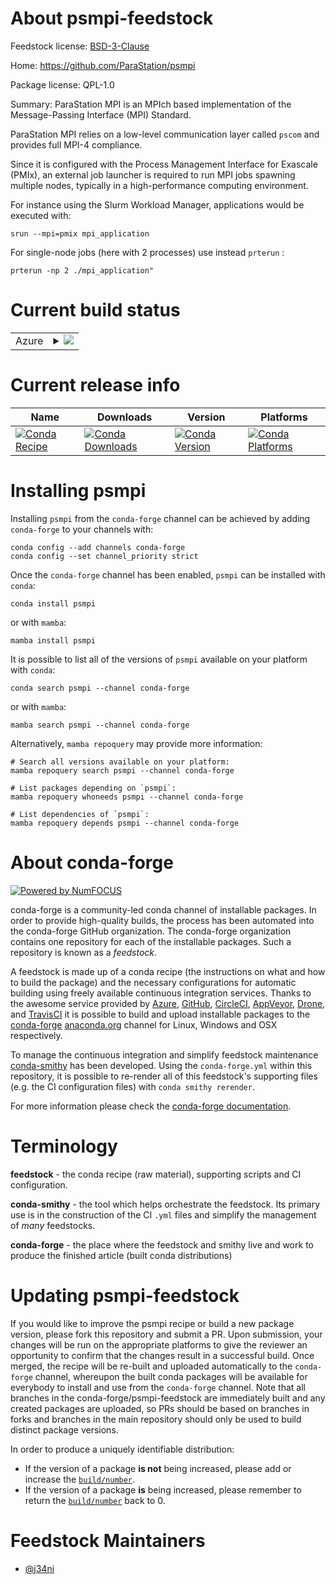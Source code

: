 About psmpi-feedstock
=====================

Feedstock license: [BSD-3-Clause](https://github.com/conda-forge/psmpi-feedstock/blob/main/LICENSE.txt)

Home: https://github.com/ParaStation/psmpi

Package license: QPL-1.0

Summary: ParaStation MPI is an MPIch based implementation of the Message-Passing Interface (MPI) Standard.

ParaStation MPI relies on a low-level communication layer called `pscom` and provides full MPI-4 compliance.

Since it is configured with the Process Management Interface for Exascale (PMIx), an external job launcher
is required to run MPI jobs spawning multiple nodes, typically in a high-performance computing environment.

For instance using the Slurm Workload Manager, applications would be executed with:

```
srun --mpi=pmix mpi_application
```

For single-node jobs (here with 2 processes) use instead `prterun` :

```
prterun -np 2 ./mpi_application"
```


Current build status
====================


<table>
    
  <tr>
    <td>Azure</td>
    <td>
      <details>
        <summary>
          <a href="https://dev.azure.com/conda-forge/feedstock-builds/_build/latest?definitionId=24471&branchName=main">
            <img src="https://dev.azure.com/conda-forge/feedstock-builds/_apis/build/status/psmpi-feedstock?branchName=main">
          </a>
        </summary>
        <table>
          <thead><tr><th>Variant</th><th>Status</th></tr></thead>
          <tbody><tr>
              <td>linux_64</td>
              <td>
                <a href="https://dev.azure.com/conda-forge/feedstock-builds/_build/latest?definitionId=24471&branchName=main">
                  <img src="https://dev.azure.com/conda-forge/feedstock-builds/_apis/build/status/psmpi-feedstock?branchName=main&jobName=linux&configuration=linux%20linux_64_" alt="variant">
                </a>
              </td>
            </tr>
          </tbody>
        </table>
      </details>
    </td>
  </tr>
</table>

Current release info
====================

| Name | Downloads | Version | Platforms |
| --- | --- | --- | --- |
| [![Conda Recipe](https://img.shields.io/badge/recipe-psmpi-green.svg)](https://anaconda.org/conda-forge/psmpi) | [![Conda Downloads](https://img.shields.io/conda/dn/conda-forge/psmpi.svg)](https://anaconda.org/conda-forge/psmpi) | [![Conda Version](https://img.shields.io/conda/vn/conda-forge/psmpi.svg)](https://anaconda.org/conda-forge/psmpi) | [![Conda Platforms](https://img.shields.io/conda/pn/conda-forge/psmpi.svg)](https://anaconda.org/conda-forge/psmpi) |

Installing psmpi
================

Installing `psmpi` from the `conda-forge` channel can be achieved by adding `conda-forge` to your channels with:

```
conda config --add channels conda-forge
conda config --set channel_priority strict
```

Once the `conda-forge` channel has been enabled, `psmpi` can be installed with `conda`:

```
conda install psmpi
```

or with `mamba`:

```
mamba install psmpi
```

It is possible to list all of the versions of `psmpi` available on your platform with `conda`:

```
conda search psmpi --channel conda-forge
```

or with `mamba`:

```
mamba search psmpi --channel conda-forge
```

Alternatively, `mamba repoquery` may provide more information:

```
# Search all versions available on your platform:
mamba repoquery search psmpi --channel conda-forge

# List packages depending on `psmpi`:
mamba repoquery whoneeds psmpi --channel conda-forge

# List dependencies of `psmpi`:
mamba repoquery depends psmpi --channel conda-forge
```


About conda-forge
=================

[![Powered by
NumFOCUS](https://img.shields.io/badge/powered%20by-NumFOCUS-orange.svg?style=flat&colorA=E1523D&colorB=007D8A)](https://numfocus.org)

conda-forge is a community-led conda channel of installable packages.
In order to provide high-quality builds, the process has been automated into the
conda-forge GitHub organization. The conda-forge organization contains one repository
for each of the installable packages. Such a repository is known as a *feedstock*.

A feedstock is made up of a conda recipe (the instructions on what and how to build
the package) and the necessary configurations for automatic building using freely
available continuous integration services. Thanks to the awesome service provided by
[Azure](https://azure.microsoft.com/en-us/services/devops/), [GitHub](https://github.com/),
[CircleCI](https://circleci.com/), [AppVeyor](https://www.appveyor.com/),
[Drone](https://cloud.drone.io/welcome), and [TravisCI](https://travis-ci.com/)
it is possible to build and upload installable packages to the
[conda-forge](https://anaconda.org/conda-forge) [anaconda.org](https://anaconda.org/)
channel for Linux, Windows and OSX respectively.

To manage the continuous integration and simplify feedstock maintenance
[conda-smithy](https://github.com/conda-forge/conda-smithy) has been developed.
Using the ``conda-forge.yml`` within this repository, it is possible to re-render all of
this feedstock's supporting files (e.g. the CI configuration files) with ``conda smithy rerender``.

For more information please check the [conda-forge documentation](https://conda-forge.org/docs/).

Terminology
===========

**feedstock** - the conda recipe (raw material), supporting scripts and CI configuration.

**conda-smithy** - the tool which helps orchestrate the feedstock.
                   Its primary use is in the construction of the CI ``.yml`` files
                   and simplify the management of *many* feedstocks.

**conda-forge** - the place where the feedstock and smithy live and work to
                  produce the finished article (built conda distributions)


Updating psmpi-feedstock
========================

If you would like to improve the psmpi recipe or build a new
package version, please fork this repository and submit a PR. Upon submission,
your changes will be run on the appropriate platforms to give the reviewer an
opportunity to confirm that the changes result in a successful build. Once
merged, the recipe will be re-built and uploaded automatically to the
`conda-forge` channel, whereupon the built conda packages will be available for
everybody to install and use from the `conda-forge` channel.
Note that all branches in the conda-forge/psmpi-feedstock are
immediately built and any created packages are uploaded, so PRs should be based
on branches in forks and branches in the main repository should only be used to
build distinct package versions.

In order to produce a uniquely identifiable distribution:
 * If the version of a package **is not** being increased, please add or increase
   the [``build/number``](https://docs.conda.io/projects/conda-build/en/latest/resources/define-metadata.html#build-number-and-string).
 * If the version of a package **is** being increased, please remember to return
   the [``build/number``](https://docs.conda.io/projects/conda-build/en/latest/resources/define-metadata.html#build-number-and-string)
   back to 0.

Feedstock Maintainers
=====================

* [@j34ni](https://github.com/j34ni/)

